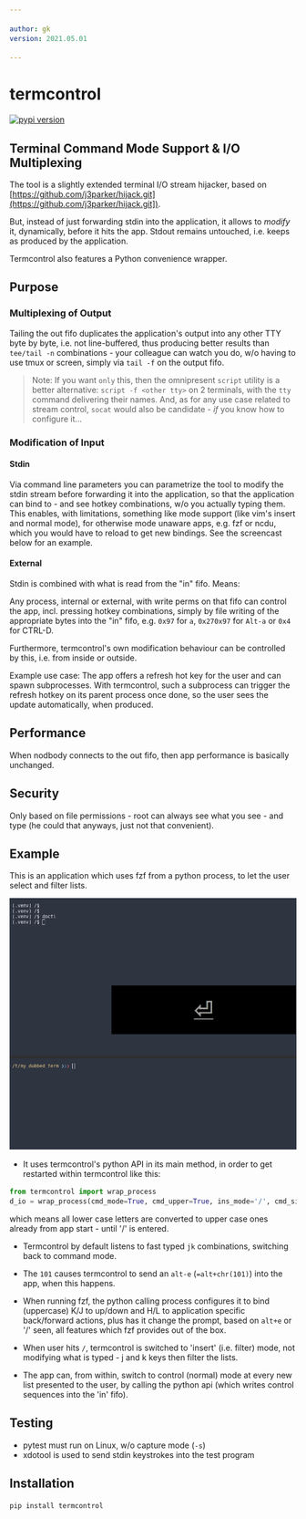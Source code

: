 ```yaml
---

author: gk
version: 2021.05.01

---
```



# termcontrol

[![pypi version](https://img.shields.io/pypi/v/termcontrol.svg)](https://pypi.org/project/termcontrol/)

## Terminal Command Mode Support & I/O Multiplexing

The tool is a slightly extended terminal I/O stream hijacker, based on [https://github.com/j3parker/hijack.git](https://github.com/j3parker/hijack.git]).

But, instead of just forwarding stdin into the application, it allows to *modify* it, dynamically, before it hits the app. Stdout remains untouched, i.e. keeps as produced by the application.

Termcontrol also features a Python convenience wrapper.


## Purpose

### Multiplexing of Output

Tailing the out fifo duplicates the application's output into any other TTY byte by byte, i.e. not line-buffered, 
thus producing better results than `tee/tail -n` combinations - your colleague can watch you do, w/o having to use 
tmux or screen, simply via `tail -f` on the output fifo.

> Note: If you want `only` this, then the omnipresent `script` utility is a better alternative: `script -f <other tty>` on 2 terminals, with the `tty` command delivering their names. And, as for any use case related to stream control, `socat` would also be candidate - *if* you know how to configure it...

### Modification of Input

#### Stdin

Via command line parameters you can parametrize the tool to modify the stdin stream before forwarding it into the application, so that the application can bind to - and see hotkey combinations, w/o you actually typing them. This enables, with limitations, something like mode support (like vim's insert and normal mode), for otherwise mode unaware apps, e.g. fzf or ncdu, which you would have to reload to get new bindings. See the screencast below for an example.


#### External

Stdin is combined with what is read from the "in" fifo. Means:  

Any process, internal or external, with write perms on that fifo can control the app, incl. pressing hotkey combinations, simply by file writing of the appropriate bytes into the "in" fifo, e.g. `0x97` for `a`, `0x270x97` for `Alt-a` or `0x4` for CTRL-D.

Furthermore, termcontrol's own modification behaviour can be controlled by this, i.e. from inside or outside.

Example use case: The app offers a refresh hot key for the user and can spawn subprocesses. With termcontrol, such
a subprocess can trigger the refresh hotkey on its parent process once done, so the user sees the update automatically, when produced.


## Performance

When nodbody connects to the out fifo, then app performance is basically unchanged.

## Security

Only based on file permissions - root can always see what you see - and type (he could that anyways, just not that
convenient).


## Example

This is an application which uses fzf from a python process, to let the user select and filter lists.

![](./docs/recorded.gif)

- It uses termcontrol's python API in its main method, in order to get restarted within termcontrol like this:

```python
from termcontrol import wrap_process
d_io = wrap_process(cmd_mode=True, cmd_upper=True, ins_mode='/', cmd_signal=101,)
```

which means all lower case letters are converted to upper case ones already from app start - until '/' is entered. 

- Termcontrol by default listens to fast typed `jk` combinations, switching back to command mode.

- The `101` causes termcontrol to send an `alt-e` (`=alt+chr(101)`) into the app, when this happens.

- When running fzf, the python calling process configures it to bind (uppercase) K/J to up/down and H/L to application specific back/forward actions, plus has it change the prompt, based on `alt+e` or '/' seen, all features which fzf provides out of the box.

- When user hits `/`, termcontrol is switched to 'insert' (i.e. filter) mode, not modifying what is typed - j and k keys then filter the lists.

- The app can, from within, switch to control (normal) mode at every new list presented to the user, by calling the
  python api (which writes control sequences into the 'in' fifo).


## Testing

- pytest must run on Linux, w/o capture mode (`-s`)
- xdotool is used to send stdin keystrokes into the test program


## Installation

`pip install termcontrol`





